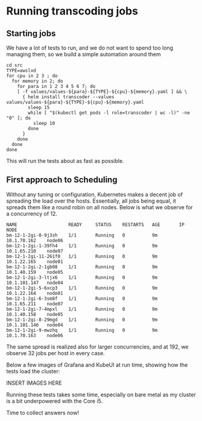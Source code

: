 # Running transcoding jobs
## Starting jobs

We have a lot of tests to run, and we do not want to spend too long managing them, so we build a simple automation around them

```
cd src 
TYPE=awslxd
for cpu in 2 3 ; do 
  for memory in 2; do 
    for para in 1 2 3 4 5 6 7; do 
    [ -f values/values-${para}-${TYPE}-${cpu}-${memory}.yaml ] && \
      { helm install transcoder --values values/values-${para}-${TYPE}-${cpu}-${memory}.yaml
        sleep 15
        while [ "$(kubectl get pods -l role=transcoder | wc -l)" -ne "0" ]; do
          sleep 10
        done
      }
    done
  done
done

```

This will run the tests about as fast as possible. 

## First approach to Scheduling

Without any tuning or configuration, Kubernetes makes a decent job of spreading the load over the hosts. Essentially, all jobs being equal, it spreads them like a round robin on all nodes. Below is what we observe for a concurrency of 12. 

```
NAME                   READY     STATUS    RESTARTS   AGE       IP             NODE
bm-12-1-2gi-0-9j3sh    1/1       Running   0          9m        10.1.70.162    node06
bm-12-1-2gi-1-39fh4    1/1       Running   0          9m        10.1.65.210    node07
bm-12-1-2gi-11-261f0   1/1       Running   0          9m        10.1.22.165    node01
bm-12-1-2gi-2-1gb08    1/1       Running   0          9m        10.1.40.159    node05
bm-12-1-2gi-3-ltjx6    1/1       Running   0          9m        10.1.101.147   node04
bm-12-1-2gi-5-6xcp3    1/1       Running   0          9m        10.1.22.164    node01
bm-12-1-2gi-6-3sm8f    1/1       Running   0          9m        10.1.65.211    node07
bm-12-1-2gi-7-4mpxl    1/1       Running   0          9m        10.1.40.158    node05
bm-12-1-2gi-8-29mgd    1/1       Running   0          9m        10.1.101.146   node04
bm-12-1-2gi-9-mwzhq    1/1       Running   0          9m        10.1.70.163    node06
```

The same spread is realized also for larger concurrencies, and at 192, we observe 32 jobs per host in every case. 

Below a few images of Grafana and KubeUI at run time, showing how the tests load the cluster: 

INSERT IMAGES HERE

Running these tests takes some time, especially on bare metal as my cluster is a bit underpowered with the Core i5. 

Time to collect answers now!

